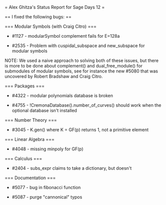 = Alex Ghitza's Status Report for Sage Days 12 =

== I fixed the following bugs: ==

=== Modular Symbols (with Craig Citro) ===

 * #1127 - modularSymbol complement fails for E=128a

 * #2535 - Problem with cuspidal_subspace and new_subspace for modular symbols

NOTE: We used a naive approach to solving both of these issues, but there is more to be done about complement() and dual_free_module() for submodules of modular symbols, see for instance the new #5080 that was uncovered by Robert Bradshaw and Craig Citro.

=== Packages ===

 * #4322 - modular polynomials database is broken

 * #4755 - !CremonaDatabase().number_of_curves() should work when the optional database isn't installed

=== Number Theory ===

 * #3045 - K.gen() where K = GF(p) returns 1, not a primitive element

=== Linear Algebra ===

 * #4048 - missing minpoly for GF(p)

=== Calculus ===

 * #2404 - subs_expr claims to take a dictionary, but doesn't

=== Documentation ===

 * #5077 - bug in fibonacci function

 * #5087 - purge "cannonical" typos
